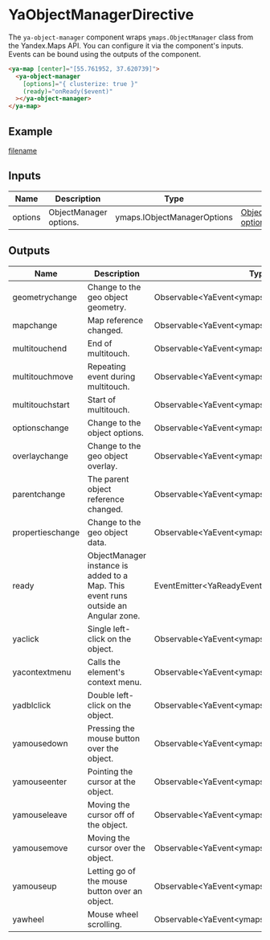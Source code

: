 # YaObjectManagerDirective


The `ya-object-manager` component wraps `ymaps.ObjectManager` class from the Yandex.Maps API.
You can configure it via the component's inputs.
Events can be bound using the outputs of the component.



```html
<ya-map [center]="[55.761952, 37.620739]">
  <ya-object-manager
    [options]="{ clusterize: true }"
    (ready)="onReady($event)"
  ></ya-object-manager>
</ya-map>
```


## Example
[filename](https://stackblitz.com/edit/object-manager?embed=1&view=preview ':include :type=iframe width=100% height=650px')

## Inputs
| Name    | Description                | Type                        | API Reference                                                                                                                                              |
| ------- | -------------------------- | --------------------------- | ---------------------------------------------------------------------------------------------------------------------------------------------------------- |
| options |   ObjectManager options.   | ymaps.IObjectManagerOptions | [ObjectManager.html#ObjectManager__param-options](https://yandex.com/dev/maps/jsapi/doc/2.1/ref/reference/ObjectManager.html#ObjectManager__param-options) |

## Outputs
| Name             | Description                                                                           | Type                                            | API Reference                                                                                                                                                                  |
| ---------------- | ------------------------------------------------------------------------------------- | ----------------------------------------------- | ------------------------------------------------------------------------------------------------------------------------------------------------------------------------------ |
| geometrychange   |   Change to the geo object geometry.                                                  | Observable<YaEvent<ymaps.ObjectManager>>        | [IGeoObject.html#event_detail__event-geometrychange](https://yandex.com/dev/maps/jsapi/doc/2.1/ref/reference/IGeoObject.html#event_detail__event-geometrychange)               |
| mapchange        |   Map reference changed.                                                              | Observable<YaEvent<ymaps.ObjectManager>>        | [IParentOnMap.html#event_detail__event-mapchange](https://yandex.com/dev/maps/jsapi/doc/2.1/ref/reference/IParentOnMap.html#event_detail__event-mapchange)                     |
| multitouchend    |   End of multitouch.                                                                  | Observable<YaEvent<ymaps.ObjectManager>>        | [IDomEventEmitter.html#event_detail__event-multitouchend](https://yandex.com/dev/maps/jsapi/doc/2.1/ref/reference/IDomEventEmitter.html#event_detail__event-multitouchend)     |
| multitouchmove   |   Repeating event during multitouch.                                                  | Observable<YaEvent<ymaps.ObjectManager>>        | [IDomEventEmitter.html#event_detail__event-multitouchmove](https://yandex.com/dev/maps/jsapi/doc/2.1/ref/reference/IDomEventEmitter.html#event_detail__event-multitouchmove)   |
| multitouchstart  |   Start of multitouch.                                                                | Observable<YaEvent<ymaps.ObjectManager>>        | [IDomEventEmitter.html#event_detail__event-multitouchstart](https://yandex.com/dev/maps/jsapi/doc/2.1/ref/reference/IDomEventEmitter.html#event_detail__event-multitouchstart) |
| optionschange    |   Change to the object options.                                                       | Observable<YaEvent<ymaps.ObjectManager>>        | [ICustomizable.html#event_detail__event-optionschange](https://yandex.com/dev/maps/jsapi/doc/2.1/ref/reference/ICustomizable.html#event_detail__event-optionschange)           |
| overlaychange    |   Change to the geo object overlay.                                                   | Observable<YaEvent<ymaps.ObjectManager>>        | [IGeoObject.html#event_detail__event-overlaychange](https://yandex.com/dev/maps/jsapi/doc/2.1/ref/reference/IGeoObject.html#event_detail__event-overlaychange)                 |
| parentchange     |   The parent object reference changed.                                                | Observable<YaEvent<ymaps.ObjectManager>>        | [IChild.html#event_detail__event-parentchange](https://yandex.com/dev/maps/jsapi/doc/2.1/ref/reference/IChild.html#event_detail__event-parentchange)                           |
| propertieschange |   Change to the geo object data.                                                      | Observable<YaEvent<ymaps.ObjectManager>>        | [IGeoObject.html#event_detail__event-propertieschange](https://yandex.com/dev/maps/jsapi/doc/2.1/ref/reference/IGeoObject.html#event_detail__event-propertieschange)           |
| ready            |   ObjectManager instance is added to a Map. This event runs outside an Angular zone.  | EventEmitter<YaReadyEvent<ymaps.ObjectManager>> | —                                                                                                                                                                              |
| yaclick          |   Single left-click on the object.                                                    | Observable<YaEvent<ymaps.ObjectManager>>        | [IDomEventEmitter.html#event_detail__event-click](https://yandex.com/dev/maps/jsapi/doc/2.1/ref/reference/IDomEventEmitter.html#event_detail__event-click)                     |
| yacontextmenu    |   Calls the element's context menu.                                                   | Observable<YaEvent<ymaps.ObjectManager>>        | [IDomEventEmitter.html#event_detail__event-contextmenu](https://yandex.com/dev/maps/jsapi/doc/2.1/ref/reference/IDomEventEmitter.html#event_detail__event-contextmenu)         |
| yadblclick       |   Double left-click on the object.                                                    | Observable<YaEvent<ymaps.ObjectManager>>        | [IDomEventEmitter.html#event_detail__event-dblclick](https://yandex.com/dev/maps/jsapi/doc/2.1/ref/reference/IDomEventEmitter.html#event_detail__event-dblclick)               |
| yamousedown      |   Pressing the mouse button over the object.                                          | Observable<YaEvent<ymaps.ObjectManager>>        | [IDomEventEmitter.html#event_detail__event-mousedown](https://yandex.com/dev/maps/jsapi/doc/2.1/ref/reference/IDomEventEmitter.html#event_detail__event-mousedown)             |
| yamouseenter     |   Pointing the cursor at the object.                                                  | Observable<YaEvent<ymaps.ObjectManager>>        | [IDomEventEmitter.html#event_detail__event-mouseenter](https://yandex.com/dev/maps/jsapi/doc/2.1/ref/reference/IDomEventEmitter.html#event_detail__event-mouseenter)           |
| yamouseleave     |   Moving the cursor off of the object.                                                | Observable<YaEvent<ymaps.ObjectManager>>        | [IDomEventEmitter.html#event_detail__event-mouseleave](https://yandex.com/dev/maps/jsapi/doc/2.1/ref/reference/IDomEventEmitter.html#event_detail__event-mouseleave)           |
| yamousemove      |   Moving the cursor over the object.                                                  | Observable<YaEvent<ymaps.ObjectManager>>        | [IDomEventEmitter.html#event_detail__event-mousemove](https://yandex.com/dev/maps/jsapi/doc/2.1/ref/reference/IDomEventEmitter.html#event_detail__event-mousemove)             |
| yamouseup        |   Letting go of the mouse button over an object.                                      | Observable<YaEvent<ymaps.ObjectManager>>        | [IDomEventEmitter.html#event_detail__event-mouseup](https://yandex.com/dev/maps/jsapi/doc/2.1/ref/reference/IDomEventEmitter.html#event_detail__event-mouseup)                 |
| yawheel          |   Mouse wheel scrolling.                                                              | Observable<YaEvent<ymaps.ObjectManager>>        | [IDomEventEmitter.html#event_detail__event-wheel](https://yandex.com/dev/maps/jsapi/doc/2.1/ref/reference/IDomEventEmitter.html#event_detail__event-wheel)                     |